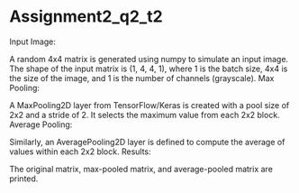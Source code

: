 # Assignment2_q2_t2
Input Image:

A random 4x4 matrix is generated using numpy to simulate an input image. The shape of the input matrix is (1, 4, 4, 1), where 1 is the batch size, 4x4 is the size of the image, and 1 is the number of channels (grayscale).
Max Pooling:

A MaxPooling2D layer from TensorFlow/Keras is created with a pool size of 2x2 and a stride of 2. It selects the maximum value from each 2x2 block.
Average Pooling:

Similarly, an AveragePooling2D layer is defined to compute the average of values within each 2x2 block.
Results:

The original matrix, max-pooled matrix, and average-pooled matrix are printed.

